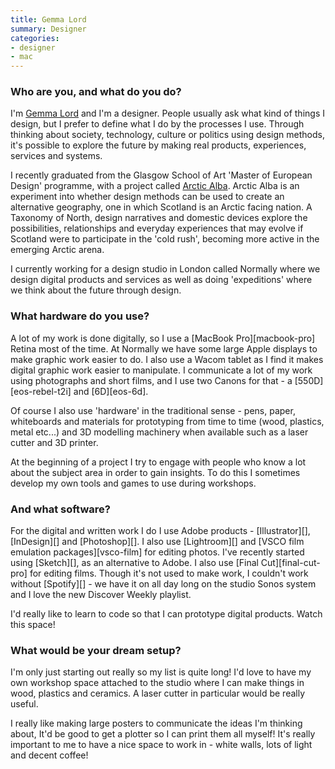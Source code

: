 ```yaml
---
title: Gemma Lord
summary: Designer
categories:
- designer
- mac
---
```


### Who are you, and what do you do?

I'm [Gemma Lord](http://www.gemmalord.com/ "Gemma's website.") and I'm a designer. People usually ask what kind of things I design, but I prefer to define what I do by the processes I use. Through thinking about society, technology, culture or politics using design methods, it's possible to explore the future by making real products, experiences, services and systems.

I recently graduated from the Glasgow School of Art 'Master of European Design' programme, with a project called [Arctic Alba](http://www.arcticalba.com/#about "A design experiment about Scotland."). Arctic Alba is an experiment into whether design methods can be used to create an alternative geography, one in which Scotland is an Arctic facing nation. A Taxonomy of North, design narratives and domestic devices explore the possibilities, relationships and everyday experiences that may evolve if Scotland were to participate in the 'cold rush', becoming more active in the emerging Arctic arena.

I currently working for a design studio in London called Normally where we design digital products and services as well as doing 'expeditions' where we think about the future through design.

### What hardware do you use?

A lot of my work is done digitally, so I use a [MacBook Pro][macbook-pro] Retina most of the time. At Normally we have some large Apple displays to make graphic work easier to do. I also use a Wacom tablet as I find it makes digital graphic work easier to manipulate. I communicate a lot of my work using photographs and short films, and I use two Canons for that - a [550D][eos-rebel-t2i] and [6D][eos-6d].

Of course I also use 'hardware' in the traditional sense - pens, paper, whiteboards and materials for prototyping from time to time (wood, plastics, metal etc...) and 3D modelling machinery when available such as a laser cutter and 3D printer.

At the beginning of a project I try to engage with people who know a lot about the subject area in order to gain insights. To do this I sometimes develop my own tools and games to use during workshops.

### And what software?

For the digital and written work I do I use Adobe products - [Illustrator][], [InDesign][] and [Photoshop][]. I also use [Lightroom][] and [VSCO film emulation packages][vsco-film] for editing photos. I've recently started using [Sketch][], as an alternative to Adobe. I also use [Final Cut][final-cut-pro] for editing films. Though it's not used to make work, I couldn't work without [Spotify][] - we have it on all day long on the studio Sonos system and I love the new Discover Weekly playlist.

I'd really like to learn to code so that I can prototype digital products. Watch this space!

### What would be your dream setup?

I'm only just starting out really so my list is quite long! I'd love to have my own workshop space attached to the studio where I can make things in wood, plastics and ceramics. A laser cutter in particular would be really useful.

I really like making large posters to communicate the ideas I'm thinking about, It'd be good to get a plotter so I can print them all myself! It's really important to me to have a nice space to work in - white walls, lots of light and decent coffee!